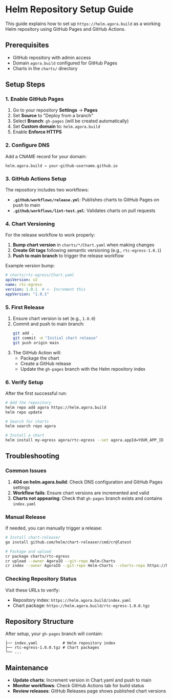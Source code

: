 # Helm Repository Setup Guide

This guide explains how to set up `https://helm.agora.build` as a working Helm repository using GitHub Pages and GitHub Actions.

## Prerequisites

- GitHub repository with admin access
- Domain `agora.build` configured for GitHub Pages
- Charts in the `charts/` directory

## Setup Steps

### 1. Enable GitHub Pages

1. Go to your repository **Settings** → **Pages**
2. Set **Source** to "Deploy from a branch"
3. Select **Branch**: `gh-pages` (will be created automatically)
4. Set **Custom domain** to: `helm.agora.build`
5. Enable **Enforce HTTPS**

### 2. Configure DNS

Add a CNAME record for your domain:
```
helm.agora.build → your-github-username.github.io
```

### 3. GitHub Actions Setup

The repository includes two workflows:

- **`.github/workflows/release.yml`**: Publishes charts to GitHub Pages on push to main
- **`.github/workflows/lint-test.yml`**: Validates charts on pull requests

### 4. Chart Versioning

For the release workflow to work properly:

1. **Bump chart version** in `charts/*/Chart.yaml` when making changes
2. **Create Git tags** following semantic versioning (e.g., `rtc-egress-1.0.1`)
3. **Push to main branch** to trigger the release workflow

Example version bump:
```yaml
# charts/rtc-egress/Chart.yaml
apiVersion: v2
name: rtc-egress
version: 1.0.1  # <- Increment this
appVersion: "1.0.1"
```

### 5. First Release

1. Ensure chart version is set (e.g., `1.0.0`)
2. Commit and push to main branch:
   ```bash
   git add .
   git commit -m "Initial chart release"
   git push origin main
   ```
3. The GitHub Action will:
   - Package the chart
   - Create a GitHub release
   - Update the `gh-pages` branch with the Helm repository index

### 6. Verify Setup

After the first successful run:

```bash
# Add the repository
helm repo add agora https://helm.agora.build
helm repo update

# Search for charts
helm search repo agora

# Install a chart
helm install my-egress agora/rtc-egress --set agora.appId=YOUR_APP_ID
```

## Troubleshooting

### Common Issues

1. **404 on helm.agora.build**: Check DNS configuration and GitHub Pages settings
2. **Workflow fails**: Ensure chart versions are incremented and valid
3. **Charts not appearing**: Check that `gh-pages` branch exists and contains `index.yaml`

### Manual Release

If needed, you can manually trigger a release:

```bash
# Install chart-releaser
go install github.com/helm/chart-releaser/cmd/cr@latest

# Package and upload
cr package charts/rtc-egress
cr upload --owner AgoraIO --git-repo Helm-Charts
cr index --owner AgoraIO --git-repo Helm-Charts --charts-repo https://helm.agora.build
```

### Checking Repository Status

Visit these URLs to verify:
- Repository index: `https://helm.agora.build/index.yaml`
- Chart package: `https://helm.agora.build/rtc-egress-1.0.0.tgz`

## Repository Structure

After setup, your `gh-pages` branch will contain:
```
├── index.yaml           # Helm repository index
├── rtc-egress-1.0.0.tgz # Chart packages
└── ...
```

## Maintenance

- **Update charts**: Increment version in Chart.yaml and push to main
- **Monitor workflows**: Check GitHub Actions tab for build status  
- **Review releases**: GitHub Releases page shows published chart versions